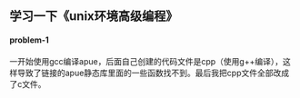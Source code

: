## 学习一下《unix环境高级编程》

#### problem-1
一开始使用gcc编译apue，后面自己创建的代码文件是cpp（使用g++编译），这样导致了链接的apue静态库里面的一些函数找不到。最后我把cpp文件全部改成了c文件。
